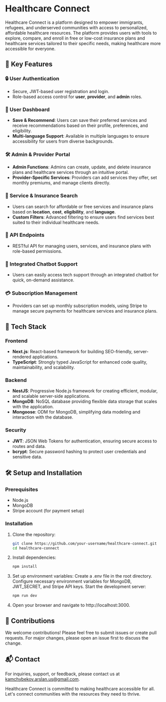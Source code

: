 # Healthcare Connect
Healthcare Connect is a platform designed to empower immigrants, refugees, and underserved communities with access to personalized, affordable healthcare resources. The platform provides users with tools to explore, compare, and enroll in free or low-cost insurance plans and healthcare services tailored to their specific needs, making healthcare more accessible for everyone.

## 🌟 Key Features

### 🔒 User Authentication
- Secure, JWT-based user registration and login.
- Role-based access control for **user**, **provider**, and **admin** roles.

### 👥 User Dashboard
- **Save & Recommend**: Users can save their preferred services and receive recommendations based on their profile, preferences, and eligibility.
- **Multi-language Support**: Available in multiple languages to ensure accessibility for users from diverse backgrounds.

### 🛠 Admin & Provider Portal
- **Admin Functions**: Admins can create, update, and delete insurance plans and healthcare services through an intuitive portal.
- **Provider-Specific Services**: Providers can add services they offer, set monthly premiums, and manage clients directly.

### 🔎 Service & Insurance Search
- Users can search for affordable or free services and insurance plans based on **location**, **cost**, **eligibility**, and **language**.
- **Custom Filters**: Advanced filtering to ensure users find services best suited to their individual healthcare needs.

### 📡 API Endpoints
- RESTful API for managing users, services, and insurance plans with role-based permissions.

### 💬 Integrated Chatbot Support
- Users can easily access tech support through an integrated chatbot for quick, on-demand assistance.

### 💳 Subscription Management
- Providers can set up monthly subscription models, using Stripe to manage secure payments for healthcare services and insurance plans.

## 🚀 Tech Stack

### Frontend
- **Next.js**: React-based framework for building SEO-friendly, server-rendered applications.
- **TypeScript**: Strongly typed JavaScript for enhanced code quality, maintainability, and scalability.

### Backend
- **NestJS**: Progressive Node.js framework for creating efficient, modular, and scalable server-side applications.
- **MongoDB**: NoSQL database providing flexible data storage that scales with the application.
- **Mongoose**: ODM for MongoDB, simplifying data modeling and interaction with the database.

### Security
- **JWT**: JSON Web Tokens for authentication, ensuring secure access to routes and data.
- **bcrypt**: Secure password hashing to protect user credentials and sensitive data.

## 🛠 Setup and Installation

### Prerequisites
- Node.js
- MongoDB
- Stripe account (for payment setup)

### Installation
1. Clone the repository:
   ```bash
   git clone https://github.com/your-username/healthcare-connect.git
   cd healthcare-connect
   ```
   
2. Install dependencies:
   ```bash
   npm install
   ```

3. Set up environment variables:
   Create a .env file in the root directory.
   Configure necessary environment variables for MongoDB, JWT_SECRET, and Stripe API keys.
   Start the development server:

   ```bash
   npm run dev
   ```

4. Open your browser and navigate to http://localhost:3000.

## 🤝 Contributions
We welcome contributions! Please feel free to submit issues or create pull requests. For major changes, please open an issue first to discuss the change.

## 📬 Contact
For inquiries, support, or feedback, please contact us at kamchybekov.arslan.us@gmail.com.

Healthcare Connect is committed to making healthcare accessible for all. Let's connect communities with the resources they need to thrive.

